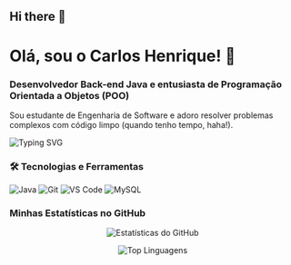 ## Hi there 👋

<!--
**MadureiraHenrique/MadureiraHenrique** is a ✨ _special_ ✨ repository because its `README.md` (this file) appears on your GitHub profile.

Here are some ideas to get you started:

- 🔭 I’m currently working on ...
- 🌱 I’m currently learning ...
- 👯 I’m looking to collaborate on ...
- 🤔 I’m looking for help with ...
- 💬 Ask me about ...
- 📫 How to reach me: ...
- 😄 Pronouns: ...
- ⚡ Fun fact: ...
-->

# Olá, sou o Carlos Henrique! 👋
### Desenvolvedor Back-end Java e entusiasta de Programação Orientada a Objetos (POO)

Sou estudante de Engenharia de Software e adoro resolver problemas complexos com código limpo (quando tenho tempo, haha!).

<!-- Efeito de digitação animado -->
<p align="left">
  <img src="https://readme-typing-svg.herokuapp.com?font=Fira+Code&pause=1000&color=F7035F&vCenter=true&width=435&lines=Aprendendo+e+construindo+com+Java;Git+é+minha+ferramenta+favorita;Focado+em+Back-end+e+POO." alt="Typing SVG" />
</p>

### 🛠️ Tecnologias e Ferramentas

![Java](https://img.shields.io/badge/Java-007396?style=for-the-badge&logo=java&logoColor=white)
![Git](https://img.shields.io/badge/Git-F05032?style=for-the-badge&logo=git&logoColor=white)
![VS Code](https://img.shields.io/badge/VS%20Code-007ACC?style=for-the-badge&logo=visual-studio-code&logoColor=white)
![MySQL](https://img.shields.io/badge/MySQL-00000F?style=for-the-badge&logo=mysql&logoColor=white)

### Minhas Estatísticas no GitHub

<p align="center">
  <img src="https://github-readme-stats.vercel.app/api?username=MadureiraHenrique&show_icons=true&theme=dark" alt="Estatísticas do GitHub" />
</p>

<p align="center">
  <img src="https://github-readme-stats.vercel.app/api/top-langs/?username=MadureiraHenrique&layout=compact&theme=dark" alt="Top Linguagens" />
</p>
